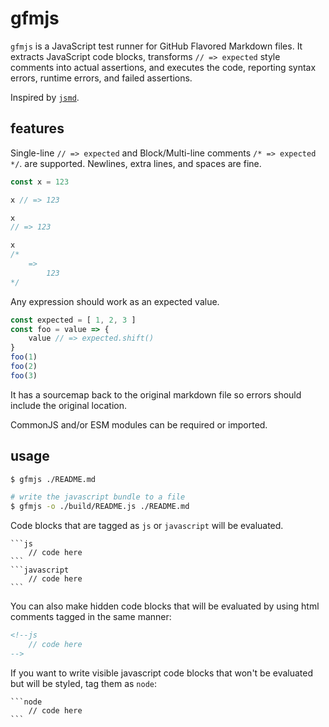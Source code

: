 # gfmjs

`gfmjs` is a JavaScript test runner for GitHub Flavored Markdown files. It extracts JavaScript code blocks, transforms `// => expected` style comments into actual assertions, and executes the code, reporting syntax errors, runtime errors, and failed assertions.

Inspired by [`jsmd`](https://github.com/vesln/jsmd).

## features

Single-line `// => expected` and Block/Multi-line comments `/* => expected */`. are supported.
Newlines, extra lines, and spaces are fine.

```js
const x = 123

x // => 123

x
// => 123

x
/*
	=>
		123
*/
```

Any expression should work as an expected value.

```js
const expected = [ 1, 2, 3 ]
const foo = value => {
	value // => expected.shift()
}
foo(1)
foo(2)
foo(3)
```

It has a sourcemap back to the original markdown file so errors should include the original location.

CommonJS and/or ESM modules can be required or imported.

## usage

```sh
$ gfmjs ./README.md
```

```sh
# write the javascript bundle to a file
$ gfmjs -o ./build/README.js ./README.md
```

Code blocks that are tagged as `js` or `javascript` will be evaluated.

	```js
		// code here
	```
	```javascript
		// code here
	```

You can also make hidden code blocks that will be evaluated by using html comments tagged in the same manner:
```html
<!--js
	// code here
-->
```

If you want to write visible javascript code blocks that won't be evaluated but will be styled, tag them as `node`:

	```node
		// code here
	```
